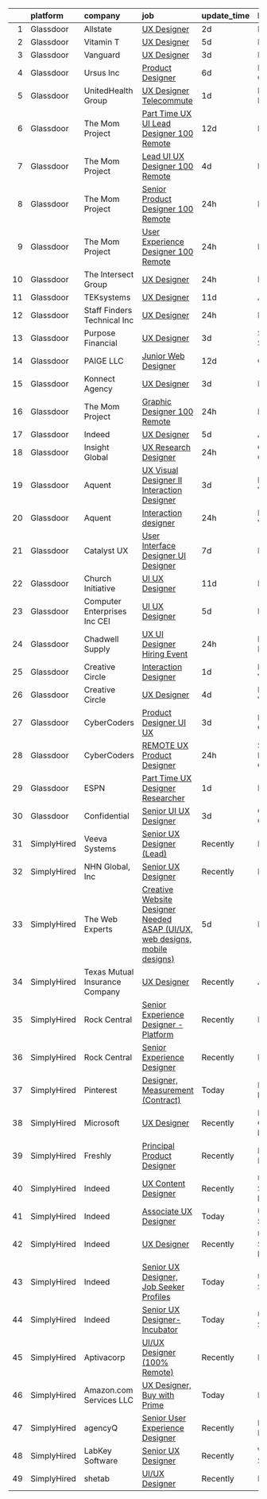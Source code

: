 

|    | platform    | company                         | job                                                                                                                                                                                                                                                                                                                                                                                                                                                                                                                                                                                                                                                                                                                                                                                                                                                                                                                                                                                                                                                                                                                                                                                                                                                                                                                                                                                                                           | update_time   | location                   |
|---:|:------------|:--------------------------------|:------------------------------------------------------------------------------------------------------------------------------------------------------------------------------------------------------------------------------------------------------------------------------------------------------------------------------------------------------------------------------------------------------------------------------------------------------------------------------------------------------------------------------------------------------------------------------------------------------------------------------------------------------------------------------------------------------------------------------------------------------------------------------------------------------------------------------------------------------------------------------------------------------------------------------------------------------------------------------------------------------------------------------------------------------------------------------------------------------------------------------------------------------------------------------------------------------------------------------------------------------------------------------------------------------------------------------------------------------------------------------------------------------------------------------|:--------------|:---------------------------|
|  1 | Glassdoor   | Allstate                        | [UX Designer](https://www.glassdoor.com/partner/jobListing.htm?pos=107&ao=1110586&s=58&guid=00000181f1310b4cb9eff4b40ac9ea8e&src=GD_JOB_AD&t=SR&vt=w&cs=1_8a4965ae&cb=1657608932527&jobListingId=1007994249764&cpc=F41FEAB56D215062&jrtk=3-0-1g7oj22rhkhrj801-1g7oj22rvi7mu800-337f29f5e6d1fbc0--6NYlbfkN0BLH0BMQoDn-yw6Urt952hBm1JLFZ7WpBxND2cMIOjOqdmupiC_ZwOjCSzUpM3cDMZBDll3Uw7CRDByKY0RJELFG7fR1lbTsXEmCncf9riIQQE8laBPhyLjgweb99i5QZ1p8jDM5PfXjaHRBvAsyzdobJOm_tMFdq9NpEfC0tvdsMKJdyewxFGqhOk_7NFrOuMqsiu9inzgAdnjYi_PYMKBUOZgp-1Fy8FmUqJB1W8FCP05kC8CS_OJYzJglyQJ8TREA6J3QTDqTKokrvFkGbzyMp-IoQsIlqqESEMXJP7_3A96YRO0uawfT1X326PdAHTumM7DJbyt5eThbPkpXjVBKcy8N7muPjcu4dt-y1HhOTjH8TY8E3Kk7TB7rUmehf2EAW0CnOK4JH_vNtwc4L69lTquf6o3cEGd3ASBRSNIRZTFMnDmtqiXsUa9Oy21lBJUjn7bkSQjNThFltRbVaHBxcmf_pg2u3zwdvKtSp1SYS3QFT2bOJ8ppZQYnIbv4EBZoHJCBZ8d30ScYPTq6KzFFbxZMEWrPzTvzHOkpk_DFwuzUxhkKLx4cTkMf0YFOiEVf8diRld_KqNlcFnJJu4JqWB3ogKHAsWxrYUJ-UrB0IBr3xqHDTIZewpqEKbp9jfwtnbls-mSyNPTmC-KU5nYIQlwLMfLmymxHw4D8n0SGeB50wpUCOO7nRFHge2p3HK7E6K2Bgovj33u5CQuAO8B_m9PcIZ2ZhDt8YG3lXRurEnHBsp-nj09GMh2wAu6MO2QCh54UPLaA8eZeHbW6NexEKfhEDY_zHTCh8FHedkluK6deOPsOAExuw-wMITTEEaXmfLaEhMHS73s5w9xc96vPsTvZTYYm3xSAtJYCgTnwcfpJ1Frevm2JqQg-LMOEBW5dlVctjxTag9q9CglShPFsRB254Ftyo6VCYPku1AyFslLGpr4CsYEviPbS8e8dyjrd_1FX4wZfxcuTklAmp4_iVCt6VMJ2UCq1KovErCWo1o0mJwmPXIi7My6v5yW6-Gbqo4U-7CFZA7qKxNWDZ9YKODdwu847E75_Gy4SPGhlw%3D%3D) | 2d            | Remote                     |
|  2 | Glassdoor   | Vitamin T                       | [UX Designer](https://www.glassdoor.com/partner/jobListing.htm?pos=128&ao=1110586&s=58&guid=00000181f1310b4cb9eff4b40ac9ea8e&src=GD_JOB_AD&t=SR&vt=w&cs=1_4b31df15&cb=1657608932530&jobListingId=1007988916090&cpc=C4A69CCDBB3B9599&jrtk=3-0-1g7oj22rhkhrj801-1g7oj22rvi7mu800-49d9b24d7b026ee8--6NYlbfkN0DMrcEu7yrtATojKJA7cEzGQ3FdRGWLh0CZQInL4ECGI6k5tN82kdM0OKoro5eXmjo5htuu_PO16CEDhzxFUmNA6mKZkwuPT_aN2ly5T7csSB4dCqJ546aohiMn8tNmUjfmIeuWPkYBu6uisS7euWIlYlt5z043hWqflarTmIr4jehzLgWyk3y7YwhfuMXcAgzSF0Hq8s_sGCr9Cos-HaH3186r04qA9q-RFddtruYzZd5lAZ_JcKmHM2IXd_2GByzODTXL_Lv_zDNo7_lAhxAZVnYDHdH0ccZoivQHaXAKTA7a8YJdAi2LH0kJ2JGzwLE5holRKoRHWeqizq7BJZhZLGx_i2ql98zsAxeZecCewioHuLD4E_r9HmkVdk5ZA2fxFIh0b6AqPpwemJ-gkudy2_x6dC-QwTTc2BIVnI7YDxgss0-p3RkEYrkOzM30_cXNM4VR7NOuksGqNH0FG7oP)                                                                                                                                                                                                                                                                                                                                                                                                                                                                                                                                                                                                                             | 5d            | Remote                     |
|  3 | Glassdoor   | Vanguard                        | [UX Designer](https://www.glassdoor.com/partner/jobListing.htm?pos=109&ao=1110586&s=58&guid=00000181f1310b4cb9eff4b40ac9ea8e&src=GD_JOB_AD&t=SR&vt=w&cs=1_ad68fecb&cb=1657608932527&jobListingId=1007993682666&cpc=9DC6E4D8324653EE&jrtk=3-0-1g7oj22rhkhrj801-1g7oj22rvi7mu800-49b79d09a4a1ed6a--6NYlbfkN0BWQs_M7ZA8XLbIFWVw-PYcVVEPryqVLyWhKaEKPskHy2YkbHyHJDwBFABfX2IzFJUHxZBocsiHIjyETAA2IJleXMM53ZfGbShaZJ2LfLUC8Mp6T-TD3f4NqaTsWMDy-ly7MLoIOzJK5eWyMoHj7u3123NXzA5TDuBUztj0PtS1fm_ENyMu87yVN5U3XIW4VsynRJTx85LtcG9HqSDlNsA2XISXbMpuLX9PE3UGVk6QgynJBVtIBgl_fCkfL_0hcHXvjGvriJ5cjBLQgqZPixn69aYXl9PHYh8yuBrvVk5FNQqWliHmHfTxVQFC-9EV33xGxlj8vc8RQAr_r5YFVrY22JaNa8f4iruwg1b85jvPzxNb8DkYkmMprsdagnj2425J205deJYeHvH4I0GpqI8hM7jHwAqnkgg0oimxYI2oNm9LYiWsWYP_AdSzk3iFxgA5YljNjoi4NzqljRzwhHsZ7YC-0Psujs0zg7vQGaT1xAKZ2Hr9wfhr9aBlUcebs05GlL6viWkr0nM_B-P18ydv_NhC3XjQ7WzPSs1PU_eLEOiwbg4OIWHPhi665pGMsSC2pQedIE7zNQPCqBpx-9crBacWUJ77C--34ypLctm2Jd0l_SkHieHCY-H-WImrFDema0zWMhK67P7Fb3viszgvaM8iDEnWt0oKLbGF7kpvcxleChGWw9hvheFmLxZoyBOLE91FLd6WDjsjGdrQAaggIg1v06ZM18IwxOfoAlLv74ZafICU7O1_bWuScA_GE1Dg6Qu-Zq_ke1OmxW5NW61C9KyrlHrFK-ufjDwu8rslZSPKX91zMCoIrtGZ0y_dYVaA4Igllkudq_Vzu-RNk9ykUcpuW5VXPkbdmc4w7g31z7iV2EvyaR8WDlNLq8NKZLsoav1A9R0ng05ZsEsHSsXF6mF1k1FgKxH7f7Rl_I2hr1o9Yfhgni54mSWtXRROCxUVdbZClKQ7l0Xlox9TMZ-k0hKSzaWXLf0LYpMSfkzmqIYEEFE8XrWQW055oyhVohhOt1W-1c9Bpe1ByJ6KuVPk)                             | 3d            | Remote                     |
|  4 | Glassdoor   | Ursus  Inc                      | [Product Designer](https://www.glassdoor.com/partner/jobListing.htm?pos=130&ao=1110586&s=58&guid=00000181f1310b4cb9eff4b40ac9ea8e&src=GD_JOB_AD&t=SR&vt=w&ea=1&cs=1_20272a20&cb=1657608932531&jobListingId=1007985675249&cpc=FD1C1DA32C38CFA7&jrtk=3-0-1g7oj22rhkhrj801-1g7oj22rvi7mu800-01b913b5d5991d97--6NYlbfkN0CT8vBT9H5mqECx2dfLV_FONLPDKpIRssxVwtj05Tmm4rA5I0VNOPdM1oYsK66ov5qs26oXjfHfgrQJUfD5qZfzMyBRk_TG8lTj1-nUlNjeVZ3BLl5j63YJ0pzo2np941XB0UHRYlmibOhi4Q7O4V0Vwgd-g1_pqi1j4K7SgWQnuNORo3GKGoDXei5l9UFlQCv5Wn7kvq7OGA-BExH4nS2l0V-Yt5VrG-esplznbKeJncTRTrrMM-3Vk7Jt49Up6CMtWsKCAg3LQIPozkeCTUO7e_Jx5stES0_kAPt3oymVtygk5BfQKxc32WVysIRhAXvNjSeieOnqDXAm83Cz4Svs2c4wDhx4mF0ku204vvBmcBo9wD2JxI5wuuqCgzfatQd8O5e_1lyqHdZrA5VE-EiKsLtexi5WeHafe0kHct-xpAgGIqcvWpBI7B7IdYGqozTVygMJSBeHaAu7yMyb-172lNN9dUqlK089zd70m6Mmx-EKBoxNI3tH81LDB1gozHzgTPNAfkyGEhCpgNutms9eCStPR1W_iuMUYdGwYmDOXCOzMtbnnqKynJzqPr0UzKavgD0xKzvz-kNRybq-d8r2vmLf4Gkdew1LXMbrni6qpsOsUgMZk_DhTUeTITTgbO5Fpf2GVEOtBZfWba_W90AMUmC57e60rlhTL1F4k1yL2WfuzhaiBlLXaxX_aJ-L4Yiw78U8_fCSvtib3DemL19C7_Y_OmuwV2FbsvNjSOApmvC7MD11GcWQwNdwvxTWwP-2gjf5eQBl-UXZvUuGtiUfCnoPAnxW2ZSbREfsEhxE0zsnMhf88UUsWeSUEveGmggZ3FEKtkFTc8bTcJobaLbCme2OopKQzfpdU63qiK4Zd2ySitdYE0gJS4OAmUiSFbNX0fOVvmPLKF_hfOZ7RQv40RDU48xXCpOBSOHsMYzRVRps3CohoG6IUnSwcgChc32JkkvUvWR4IZlGUrCcvhWhSZ-wjyM4KKHI1gNf97Dy_ixAos9TJHmwZgKcwS3htEw%3D)                                     | 6d            | Los Angeles, CA            |
|  5 | Glassdoor   | UnitedHealth Group              | [UX Designer   Telecommute](https://www.glassdoor.com/partner/jobListing.htm?pos=111&ao=1110586&s=58&guid=00000181f1310b4cb9eff4b40ac9ea8e&src=GD_JOB_AD&t=SR&vt=w&cs=1_080e6ee5&cb=1657608932527&jobListingId=1007995864373&cpc=F41FEAB56D215062&jrtk=3-0-1g7oj22rhkhrj801-1g7oj22rvi7mu800-842374a9e0117255--6NYlbfkN0C8O9VKdOj_1Zh75e9_CvYhSsWVxS1Pvi5WUWhsf4w7FOqiBDV5gLd8UJrG7vSEtbsut5ytE7CgmK2SFNxazUrs6_wA5w3CSl-B4HNQZOU9nRPcnE2cFjU9HYLhjhXFYGm30JwAzsn4mmmd2w3jy7uyOxzwVliCp9dCOZ6WqQgxI75x_XukysfZe7rVlnXuJkYLpvLtK6T9FyEZKfVHTkNK2ftQiiDc3laJrse7fzDDXzWU9ZGhrEufch-NTcZjfMcgB9wwZ1REnkBNVx4g2IBAZfCcJM0nj-WzNmVZVakBLW3Bu6m5TrdQNBBJwg7Ul6SAhoAfWZl36aLutQpIbqhBRDA7sklUhauzQxHvM2JW9I2246KKcIZYMGIqpJsg9mxaY9kT4IXKDmARZvl6eXNqVgz6p5WWabj2nnirC6scZQ%3D%3D)                                                                                                                                                                                                                                                                                                                                                                                                                                                                                                                                                                                                                                                   | 1d            | Minneapolis, MN            |
|  6 | Glassdoor   | The Mom Project                 | [Part Time UX UI Lead Designer  100  Remote ](https://www.glassdoor.com/partner/jobListing.htm?pos=110&ao=1110586&s=58&guid=00000181f1310b4cb9eff4b40ac9ea8e&src=GD_JOB_AD&t=SR&vt=w&cs=1_d87c35d9&cb=1657608932527&jobListingId=1007971182982&cpc=A0032DE20586B9BD&jrtk=3-0-1g7oj22rhkhrj801-1g7oj22rvi7mu800-975adaf23f3a7c63--6NYlbfkN0BDp_epf89aHDQhKpPegNJQ_ldQpEFZQsM9OcONMGxWx6pU56EKHF58QjVdAUvn2gWD_J5bR42mAClj8XczzRla7Yn-qYtKSahs7TznPw01NnpE-KSBq5KHPnZ63olKoTC70XALLaa7zBv1KDsBRstRQK_PVM4--XeFVKGktPqdvqJ-b9PR9X6BYSPKbJnjd4fQStlutBhDZSutgGEdCb7whdgYaCNxWd-E5aB76hM94VH79GGeE-dTV9ID8wYsFTWpX8EHVo-DCktB2hTFSaXN7YlghsBgwwQKfMLiy4CA8lOcQXeyJqRd3qeEtR6geWd_oT0BWt1mLOzh0KA6twMJ_9g_MUjOlSnsQDzXu2BXsb44YnDfazY1no6INW0k4BQBBQmehw3u1fm1T3RvnH2Pjg4_HUsr1pdWSpdp8zqMejUG5mUx0LgKr43ABA9OmhpzG0-1YuYZcaiadAGD3O26wiEHZ7bnHFAQTBvbp4-5CvaSj_bfv7UPcxNzMtyjkiFCYYV6KGHvDG1TgbaNCrId2dC4zmd8oz9e8seuMxIvdofp0Skz1RvEK5o5CDFzEZFlSt-1Uz3aMw%3D%3D)                                                                                                                                                                                                                                                                                                                                                                                                                                                                 | 12d           | Remote                     |
|  7 | Glassdoor   | The Mom Project                 | [Lead UI UX Designer  100  Remote ](https://www.glassdoor.com/partner/jobListing.htm?pos=121&ao=1110586&s=58&guid=00000181f1310b4cb9eff4b40ac9ea8e&src=GD_JOB_AD&t=SR&vt=w&cs=1_c04eae7e&cb=1657608932529&jobListingId=1007990704509&cpc=1FDE87803EF93CD3&jrtk=3-0-1g7oj22rhkhrj801-1g7oj22rvi7mu800-5d8398b58ea381f9--6NYlbfkN0BDp_epf89aHDQhKpPegNJQ_ldQpEFZQsM9OcONMGxWx6pU56EKHF58QjVdAUvn2gUA7maZZpMvZ4i0UoubPWVh-pkQvlVBHKyAqTFGH2jHRHWrDDWtkG-HQICY3LtQHmea65qNqYUILOTW98UfDGyuaV-JuvGV8RWHTEgG98Kzp7281BEKEeCTQQztrOqgM8twhx9rRSuAXII-GYJO7Cec1Q-yjWNzpV_wWHvbi9AW1JqzkMPDmdGHcNVRT6b_kTg22Sdwe2bOoyiAA1D1ff4fkUeVm0hlE0WUXhXfmzE_pZEZBUAraIxAEYlZql_yC0vj6NqfgkCaII-BmPEsrYSSsZ2wOng308vzYbhDyBV0JN6-cWzPkIcCHLi3AWwSDEUYxqOSdoZHQEscREBS7rwMm8XDd3z9pN0q8B0i4attFV82QhqDlHsnf3UtGaWPOhVFpgE3P4gd49nvi57hqtdfa5Mm1o22x6CkhQli9O0IoIeURip6JY1N5vLC99eo3_HQb4QP2VdwPYKwZv6Oh02nh7RlR4K3jA8MsC5uyaOhzsW9HPpIoBQlckNHprEUcacDcitEbXBI7A%3D%3D)                                                                                                                                                                                                                                                                                                                                                                                                                                                                           | 4d            | Remote                     |
|  8 | Glassdoor   | The Mom Project                 | [Senior Product Designer  100  Remote ](https://www.glassdoor.com/partner/jobListing.htm?pos=120&ao=1110586&s=58&guid=00000181f1310b4cb9eff4b40ac9ea8e&src=GD_JOB_AD&t=SR&vt=w&cs=1_26026fb3&cb=1657608932529&jobListingId=1007998781731&cpc=AF1E4A3695F490BE&jrtk=3-0-1g7oj22rhkhrj801-1g7oj22rvi7mu800-a77114146fb9e5db--6NYlbfkN0BDp_epf89aHDQhKpPegNJQ_ldQpEFZQsM9OcONMGxWx6pU56EKHF58QjVdAUvn2gUcIvF7KOJmFC3xBX3ruxTL4N84UkJh49LFVaxl-kh8xk6M6bdG2r327xVBoGyxpNZABggSh4scsTz_LA-DYHGU9_uPeUiwGqmWm3GibuFtYt_lxToxcqYbJLKs6Z_ljF8VJjdKkdbpXZMcTddBzBw8vYd5BtmttWqJLfBw4EaO7P1107CidEH3Mtk2mUaQIbBrCJeWa-gADeQXFqqIDXCt8hm96PLC5fB2OkROYtfdcYrx3m4e4Gn3XuraQIiYVPvUGxiucJil9tTnSwF_TUYIfwfrhZtRJGgNEtJj29kTw9GN61J3EvvPEgpQKBCChU8OCtuSTngKeb43eZpLU-zr4Ymi-5XvskVkkyKbd_bj3H_Gm_DuAsB7LE5GGFFCunprZqos1sGYbIIdBERWQgpDk8yr5Po-ULX078hWrllfMuA7pdmFfC9DxqRoOWtrQiCAKAQfBlj2OtOR1Dg2NYMKRkMBWGy36iKE0bLjASJMJaheIVDL6_Q0bIkRTsC6au-7FZvBv4M3EQ%3D%3D)                                                                                                                                                                                                                                                                                                                                                                                                                                                                       | 24h           | Remote                     |
|  9 | Glassdoor   | The Mom Project                 | [User Experience Designer  100  Remote ](https://www.glassdoor.com/partner/jobListing.htm?pos=116&ao=1110586&s=58&guid=00000181f1310b4cb9eff4b40ac9ea8e&src=GD_JOB_AD&t=SR&vt=w&cs=1_827a13aa&cb=1657608932528&jobListingId=1007998129340&cpc=65CC663E25211861&jrtk=3-0-1g7oj22rhkhrj801-1g7oj22rvi7mu800-6a863c910ba851ab--6NYlbfkN0BDp_epf89aHDQhKpPegNJQ_ldQpEFZQsM9OcONMGxWx6pU56EKHF58QjVdAUvn2gUYkWiUnvKJeUbdKSbByrE6WGIDXyIHmBWiJNVkzHxgZzLupxtyanWCozrYtX1IZhEfyZqv1hlV7TLoaE6JzmG9TUsp2N-m0Vw45k5uzPt8JsW-0XVR352s18HjrsM3NIDV8E38t5J2w-ioPwau-QsBGan85t2xodJ5xqI8UfpLOR2SU3p5q4GeRqYq9qwnAtzUddqLLakkppOvZVPJOQGd2bghPdhwZomcwMWKVLKd_XJjoPisfrwTZDu8wfEJthfySP3PahwmJ1GD74rfNYSJnNXk8us6WutQdB2AJYzRorwE5NzmskKEeC62bKnmXnNUaDXImgBHTPOAzqGcnBFl-yZ36EJnATrsC8x2FgtUBoNFikm5nK9JMBEREbxGMbYgRWdvcvQFZQaCV3q8lFoGoUOLxC30q2n-di_8rE1QFKlmJjeL4k4Rp1AKiw-4DPGQh4Lq04NQHvRxvOW2IHxNKEd4FyT_lMnbbVDij_1Gg8ynrKzP6J3-gTqORLKzMfz3Z-01_4sqZA%3D%3D)                                                                                                                                                                                                                                                                                                                                                                                                                                                                      | 24h           | Remote                     |
| 10 | Glassdoor   | The Intersect Group             | [UX Designer](https://www.glassdoor.com/partner/jobListing.htm?pos=117&ao=1110586&s=58&guid=00000181f1310b4cb9eff4b40ac9ea8e&src=GD_JOB_AD&t=SR&vt=w&ea=1&cs=1_2f025134&cb=1657608932528&jobListingId=1007997852893&cpc=4F748F1840550ABC&jrtk=3-0-1g7oj22rhkhrj801-1g7oj22rvi7mu800-9b28557c9d955859--6NYlbfkN0D3PcU9heefYh9TtgByvMoljOix8d9QGO4-sOduKDD9bT1jZI9CfBWrR-yhgruQBi6maKFqnJDgG5QN3z7n8j315rFAK1vYUp1KtJGtaYqcwRRRhWH1jC_vYrq4f4XTR9Cxf8GD8Qgs77YXWD4-PgX-_W2-v3bp5BOk4xlZ_LrJYTgSBt-WyDo-jsPjI6iccZnB8h0BxDP-CPM1aHaEG5ULAOxg17Gm-x20LA3k4VBvlK2jJC2QtMtwmE5vmq8s5411qPsxZb0v9GMUGOtaieraQmbIRablMkBUS-gyot_gk86cfn2vR1h3FpAsR0-rkIzcpd_nIgUwGAR8vRTwDhBL_Y5vryJT4ldkmQ25BfczSgMIaCPWWJ-EGkVLYUxu802kV7uidtpzxjoVNP87-JiWEGGJU0YjGuWT4jk3zKvI03HNgxJrE-bw4ePsOrurY4Of23SmmkGhW2KyQIXhiWL-hO670v6v9n1NL_L_3x4Wb2JkzupGnDvfwyYAuPFgZB05QIbmceNZXg%3D%3D)                                                                                                                                                                                                                                                                                                                                                                                                                                                                                                                                                            | 24h           | Remote                     |
| 11 | Glassdoor   | TEKsystems                      | [UX Designer](https://www.glassdoor.com/partner/jobListing.htm?pos=123&ao=1110586&s=58&guid=00000181f1310b4cb9eff4b40ac9ea8e&src=GD_JOB_AD&t=SR&vt=w&cs=1_22553efd&cb=1657608932529&jobListingId=1007975471586&cpc=1CBFC3E34E2A31FF&jrtk=3-0-1g7oj22rhkhrj801-1g7oj22rvi7mu800-c1c3a339888e306b--6NYlbfkN0AuKz8EBO1xHDEL7V2YF9xF3dC_I9B9i-Zw2Jh8clPMK9BxhHDJszxSyW718EipT5NR5hW-4Okf88tXG-Xel7c774mGood9d5L6W6_DlV3-PKp-3efC65etcZ8IERYYPG8p-_BxnW3XzcI5NgQsW8hmpGRU20y4dEVunA3qYdWM_4Zpdo8m7xKCZj65V9w1uWKPhpoU0x33bSoRWRZv-k_Fa3y7yTymk-3-tUKrafwILD7ZpHH5s5IaTqd_xchO-51y1Tba1xtYcrFacPNbAsUeWFLIqE0NV4_RTqlsujlHA8FlT-rNvDUa6FgFFLKfWFQ1IjXilR95j_zz-7yknJpgLpGshWefmif1JAhfeHST9dz4q-NVPsdWOI2TdQGQa9XERzO8qVwSl3wNE8rCIKedkH73YGitQSd_8MfyI8R_IUjdOEX_I7ZTQX6NPNDwb51mrB4r2C6UpklJGNpymg80rji9fcrx2j7uZyrtOsLMpoWl6pHjVBlDsivM_n6Nc0RuLSjdZUYWf9KDxOWzGkh7yulc13usXtYSzoBOdcc42feoLUthy9y4qO2Ni2gGMiNc6gLi5EyQj43mhuAkBYzIT3595GNIWZDZsK5Q7thTIPm3nWnIh7l0zToLtP2dS0hNl3aoy0Ff98tAeoUSdpcnJW8-aiMTyoeKJ2YtPEuOIYbR9_IiuJ49lIMmZNUazbOWWF-VWmSZ60RnUdTeFioyK4rn4XTUfSxPI_OFEVSYmxOHDboqW3mIPG2hSptq45TIldaUWzrNZhI2CLT0Ify2PrHIuwdktQ5WxBO1R42wfivkOXLdf_-yang-oBYyqctGsd1hOgKVfa86jtOmdbF1G6PYZTv6kA2Ko5Y4WQaduokovMzdHu32nS5Bl5nSFEkGHOTSAmkVbvGdzBxsRzksoaQxMcXChw8Cg9OAruTR3C-s6pTTGa7NDA5N_4ddwY6Sz3R6KCIMzg%3D%3D)                                                                                                 | 11d           | Austin, TX                 |
| 12 | Glassdoor   | Staff Finders Technical Inc     | [UX Designer](https://www.glassdoor.com/partner/jobListing.htm?pos=102&ao=1110586&s=58&guid=00000181f1310b4cb9eff4b40ac9ea8e&src=GD_JOB_AD&t=SR&vt=w&ea=1&cs=1_e49aef02&cb=1657608932526&jobListingId=1007998499537&cpc=39BF0EDDD7C951CC&jrtk=3-0-1g7oj22rhkhrj801-1g7oj22rvi7mu800-70b8edf73af21671--6NYlbfkN0BuWVxhOCnZuGrX7lpKkb8JNeqJlgxqgcOdSS9fpe4B6c80O3NRdsRG3yE_xMrwo74P7kCWFkNTAomn2uNsVf-nSI9C_51V8CwHJzHF0GSUj5uv7__6ZCi0Q-H62mZMaaLEIrLLxp20UO10KYtQhM73k3xHhLZDGYH2vg5mICBhigo0ABz5y6N98k1YsjCylYFMNdIn4Dd_unPs7VSsf6GB-H1zk2Fi35KqJjQI1KuOjtWpOgO2curtXNK7wGcLjc2DjDdn-DmjSehhtNTEoyHMBqV_OFq8E2rXb-TfVDrtwbxlGCZdhWgJMb4zk8-s44oDEUokMWh-FyLqlubmRQfc0KhIDu3P_tTKIqFIczqgueNdLz-8zXbWWnQv2TgfpTRtItMLEPxwZyC-FQ1Y97JO_SoIhz7K6p8buzFlbh7h7eTUNGx9OD_hgaML-24UJknjBvh5pcuxlZPi-3iS4Lniz97Cvi03jxqXdRRMvrgSq4v0bS96jux8UxY3jrfWkbP9UzeIjZRXQAaclrE_r96T)                                                                                                                                                                                                                                                                                                                                                                                                                                                                                                                                                        | 24h           | Remote                     |
| 13 | Glassdoor   | Purpose Financial               | [UX Designer](https://www.glassdoor.com/partner/jobListing.htm?pos=101&ao=1110586&s=58&guid=00000181f1310b4cb9eff4b40ac9ea8e&src=GD_JOB_AD&t=SR&vt=w&cs=1_15d7ce55&cb=1657608932526&jobListingId=1007993713342&cpc=7B56092626AD5646&jrtk=3-0-1g7oj22rhkhrj801-1g7oj22rvi7mu800-a3c8b28b144c0944--6NYlbfkN0DSwrzLV_d009t00Noqv8485ZIMmCq0NIXHKosxbhm15gGzSobmvRMfL6Ntu2A46Guzmua3tC0fqA7lI4k0EpeJfi0D7cuc2Q6ibQ4-lgqKXvem_SUMyJyLIR-mHR_y-yO5oKvN_82hzoEYuOKJqdQCZEGBtYiBG_U_JYD8IY_yZdPYXrnn0lbHJT6syuCe018mKV_pAPIcDqunJL_6WO6ePp2HRF5eM87rvGcG_6jjy_L9y2XZxZ6qrjj8lRPOJ1cB2Q7BFPnHFH2OI1ACjDLhNM0tccL0dUgKxEjfGRyEDYfUOU0IIXZnWLpS8x_X2mRl7EoBpJf0_lAwqIGpIXx9TLMW9S6rgmlY6VmEpHp7Lt9V5vj0wl2hMpSbH5ck5aesz_E0nwHNBKgbuLeQmPcdZb30ByaBvuIKAlKD-QhQ_SwZmaqCH3M12buw9Mc_O6RcRURv0tHzcTdx4k3S-2aitI3ASfzUdDR8W7AMTuNjtSWoOpAxOY5-AuGl30FDWYUndRfmQJWw3LlzU3qdysIarwRbpj0So0tq3w6rKSXvUITSndJsr06T17ct-lriUpbYrZV8qqqN_CiIpCzlZIDLKJnTntseM6wQlTR5LnLJ0bWIZIQSp4Ur9_Rmtiv9D_Cv4qoGEP9dNqax6oPKTFj1LKIUrmoSiZnK3YzWUxGVIVopRqczVSCQ)                                                                                                                                                                                                                                                                                                                                                                                             | 3d            | Spartanburg, SC            |
| 14 | Glassdoor   | PAIGE LLC                       | [Junior Web Designer](https://www.glassdoor.com/partner/jobListing.htm?pos=112&ao=1110586&s=58&guid=00000181f1310b4cb9eff4b40ac9ea8e&src=GD_JOB_AD&t=SR&vt=w&ea=1&cs=1_e0f8cba2&cb=1657608932528&jobListingId=1007971053882&cpc=F4EED0218A761C36&jrtk=3-0-1g7oj22rhkhrj801-1g7oj22rvi7mu800-73b2aa60a689d6f6--6NYlbfkN0Bcjj528Dy1LW3oL-pukkcHmmPA2V1efSVPw-U-M28mT0pKb21cFqvxPVrEIRVxEBhbQd3QSRAi2jQNRf5IL7_cEjc5D_7M8vAuWiMJDrdA15UMknI95OR4HQP9MzjY1YAPT6dz_nY7JL7qZAFuvwxHi-rv1yNmZdRVPc23TLlp1obOFdmjF1WNcay7jj39QxUhKX0YhPJtdTGdVc_0lWAHMCjYJYu95oc250xtCvWvRIjcdIc76jPSNE3YyTyNXdVKxBDBcGXSfoW6qmGZoLsaNOE9-7pAVqnaPDsDc9rq4S_pKJaZDLNjriF6f_WnisPJMg1DJdUstyJxBjvUghjVEExoV9Z9k3M-ToCRcNEJNZKhksWazioubBiCblw6K98aQ68dHZfwSjKE0bYl_hJ9DjXMT3COVRBv1GTTuFpxKsFdMUASM7e9VwUK5c8mgu1ZcnzKOjFNFLBqzrRs4_MSO-_200RRa22Q_DIbkI-kFkKJrspQ09Bt1D2hoaUSlc4%3D)                                                                                                                                                                                                                                                                                                                                                                                                                                                                                                                                                                  | 12d           | California                 |
| 15 | Glassdoor   | Konnect Agency                  | [UX Designer](https://www.glassdoor.com/partner/jobListing.htm?pos=104&ao=1110586&s=58&guid=00000181f1310b4cb9eff4b40ac9ea8e&src=GD_JOB_AD&t=SR&vt=w&ea=1&cs=1_f6298112&cb=1657608932527&jobListingId=1007993882617&cpc=42BEC95245890617&jrtk=3-0-1g7oj22rhkhrj801-1g7oj22rvi7mu800-4bcb908d96dd6fc5--6NYlbfkN0A-7AasZqH9Qn1Anb5-SGr1cEoKuvdHr_Nh2LwbaEhTGHZNXalhgtkVddPqm2Zo7SEB8KZA6Utv92G4bS_pl1dQSH8NfIHgnfBTNxTVjPtGXBnRRGQsjG29tjKmwGG6pMmXpuLsUygbkrX6LZuwW0SWA3ouTrIL9ngdVQqypW9E23qX5lzo6QNbxHeFuUuZByW42LgPsbDDczuALYDVIuS50YYnbZFjcxdxoZFwHoupD9DrsddjgdWFuNni-7GMILa_8i4xKsrAELrfWuendzjgW7ZhKRzmNi6cJ08A2bDueUbSvjKzC11ZNCvx9bvP1vnSGZicm4qPrV2rTce2_c0D7-hU2GUj249UlTfy_F8hrf19bzYiB2OL-J9kagurfHOqGlZwauQgRvq4j68L8KJ2izyeXCv3y0EJUg1YKh8FtIfHOWswRjvlROMieir7HEnOmulbtT7btnvYWnObckquIMqkuf7_h0B0lX5jY6SbTdhqUtbq0orcA1yp1VDNTbA%3D)                                                                                                                                                                                                                                                                                                                                                                                                                                                                                                                                                                          | 3d            | Remote                     |
| 16 | Glassdoor   | The Mom Project                 | [Graphic Designer  100  Remote ](https://www.glassdoor.com/partner/jobListing.htm?pos=114&ao=1110586&s=58&guid=00000181f1310b4cb9eff4b40ac9ea8e&src=GD_JOB_AD&t=SR&vt=w&cs=1_e816c65e&cb=1657608932528&jobListingId=1007998781827&cpc=280AB1FAEDD8D536&jrtk=3-0-1g7oj22rhkhrj801-1g7oj22rvi7mu800-a125e9c1d0dcc03e--6NYlbfkN0BDp_epf89aHDQhKpPegNJQ_ldQpEFZQsM9OcONMGxWx6pU56EKHF58QjVdAUvn2gUcIvF7KOJmFEVRXMKik0l--QYGX4PmWy-7zryzqfwXNNd-cEno85PlgE1_g6_rD6ZPXNjD6gT2peWd3Jxdr1ZyiS9CRL_SrLkDvnqlyULWx__rP2PAqrdzYc1DM4Ke6NYMXngKLgDeabA2k8b5llYMQYFSKJ_SSDwAWpf5O8oRGYunMy67J6cJJEEHyceuzq7G5TDNI5QQiEunh5PF_YYS1ZTTzJ2Le-OQCNo_l8c5bF_SjmdujXDxoMvg4YQtbdcoT4psVjBvaVpg9ZG5VB_89mTnQRNNIWoFiSGV_QgU8G9iKFh0k1HuvgVx4A5cwpLU8yXBCItCRbUJDfS4eoDkZ79tCGYU_ry4QLVyO2rEa3ATOVUq6qFC0B-wO4Ouo91jnoTC9WKCB8qLS4nWmFRtTX77Wv7qJS_0FKGdm1rM7xBPrAPjOCzGsLd9BmNGKagAjfq_m83wnthMQJOkGxIhfBrHnRsNChLCv4gb3VOZXxtRMzmDJTQ5yuH1GW-p8Z3rrwR4zWMAp8JGeLdafmHy)                                                                                                                                                                                                                                                                                                                                                                                                                                                                          | 24h           | Remote                     |
| 17 | Glassdoor   | Indeed                          | [UX Designer](https://www.glassdoor.com/partner/jobListing.htm?pos=106&ao=1110586&s=58&guid=00000181f1310b4cb9eff4b40ac9ea8e&src=GD_JOB_AD&t=SR&vt=w&cs=1_0baf0713&cb=1657608932526&jobListingId=1007987561555&cpc=1160948BCBA38B5B&jrtk=3-0-1g7oj22rhkhrj801-1g7oj22rvi7mu800-927bd7a3aa9db345--6NYlbfkN0CiRNM7CVr8YueLFKlzwbFWI0o7IjV438l4sVrvKZ0flpURU_mqoI8EbsK64YRr3ODyrU4riA70FRtErsk_ALwGsNCy7Upsi0Iz7Ile8LelWEP57Lwp8HNWgRUnGxBRvaDLuiHfywDDBQVks_F7k-neZJpL5P54DsX9vQTogdPnVV1l6Pyn7pAOQoNZj3B9PgpV0ULk2rmFQImn7igXH5oJSkkQS9rekP4kYkMJ_EeekMXak0suRlbBo73RQw32x0NoXtg0M-6Cw2JI5sowZnn2g8s04eo7OtojhjITTrIdCmP7bQATQBdIZaECpsENlkAY7JC7EZ6HZTBHENPixbul3aBZNZxNpyjzkix878TouzWNd37EU8uJB2kBu59c3RwjcdWUidGb61sisg6VA_BkJQ4ujNyQE-bsuXaoxkhHp3gZ-Y3aCtPOPh2rk0F9hcF82IFfbHovnZSUi_BqIzHtDsceqHFzyRpfKSwAv69JYOvVMG5B1iiiBh7leokx6U0hgm_yHhkyxA%3D%3D)                                                                                                                                                                                                                                                                                                                                                                                                                                                                                                                                                                 | 5d            | Austin, TX                 |
| 18 | Glassdoor   | Insight Global                  | [UX Research Designer](https://www.glassdoor.com/partner/jobListing.htm?pos=124&ao=1110586&s=58&guid=00000181f1310b4cb9eff4b40ac9ea8e&src=GD_JOB_AD&t=SR&vt=w&cs=1_68547db7&cb=1657608932530&jobListingId=1007998090372&cpc=723ADC3DFE402989&jrtk=3-0-1g7oj22rhkhrj801-1g7oj22rvi7mu800-0bc2be872eba1058--6NYlbfkN0BKkHZu3wF05EeDimN_p6sYpKCMArvwa95YdH7UpkaBCqc7l59ErwqcIquYO0j72pfbTB5yHSJ8as0zfa7cQ4GSdgDXDsVzUhdnHhPJ2OVlP3bginN6F0NWXv6Njvn8FsM6Cql9VdqT-4MAw8qaAo0GJvp4sKUyYkwR1MHw6rjF2ajKQ98ARgy4GTyBL_YaCSYT_ABwfoLMdMFOE4pI--reRlQUWHY_rMfPpcnOiiojMSf9RAMHEV-BZFX8HTmDt2DwN_pJJnM2Phtl3IYZWwSlwd4jju3j4RJQ27OCPeQ1ROa5tSU8-GN-FtO8Mll-2Yn3OFhRSB0HHWhePRb95rtUkGKA4RYXSWu10FfKTOtClbRYhGOY9w5el5sXBaTURv2EA95zIpz-DSGZHsybnNYLZAtNmkmBdDn_gtSBsHb2KOWbvDyet43zVHHf0IUrDgagixeTh5VHdkBbB9po4ihGSUxWazHoTnNzXmpQwmGuDj7qbSKmNUu9)                                                                                                                                                                                                                                                                                                                                                                                                                                                                                                                                                                                    | 24h           | Carlsbad, CA               |
| 19 | Glassdoor   | Aquent                          | [UX   Visual Designer II  Interaction Designer ](https://www.glassdoor.com/partner/jobListing.htm?pos=126&ao=1110586&s=58&guid=00000181f1310b4cb9eff4b40ac9ea8e&src=GD_JOB_AD&t=SR&vt=w&cs=1_9b2ec608&cb=1657608932530&jobListingId=1007993653080&cpc=0C139D4CAD5A6DB2&jrtk=3-0-1g7oj22rhkhrj801-1g7oj22rvi7mu800-e1834418b5b7a13e--6NYlbfkN0DMrcEu7yrtATojKJA7cEzGQ3FdRGWLh0CZQInL4ECGI9gD0Wolx9R2v-Aex0-GK049Wu0HCbxbEbG6OSBWYSqIjvUTLSI-2VTXW6ZmIWA8yeXRABMWW7GLhdlfybh04o5mzt-EmCuim75sowEMvwhhNVFn91xWz_tyAxydogM6UDJqo5o9BrI09oWYceCge9AOJJYgiJ6fLFvDYvpM1PW7OM8hshOY6BnoKBSwLCCmUrE2OD4dppt-9P7GyiQ_ldCxc7Zpby0QTINEZRHn8jnbtXViwNOQpQEZjRanfZ6o84BaYitja9uAJHOvVgw_8hNfvXXjZ8g-7uB2VEg39tdlTDihdw8RBiBzhHtBd_WZ5Srz1-5Jy8rknwoNaJLPAYnEOl8Yfe47W-TTaSJGqgkhb3n8KAuWgB_VKPAbw96K0ohKIfuu4XG690R-uh6970vbEguPdgvBFQ%3D%3D)                                                                                                                                                                                                                                                                                                                                                                                                                                                                                                                                                                                              | 3d            | Mountain View, OR          |
| 20 | Glassdoor   | Aquent                          | [Interaction designer](https://www.glassdoor.com/partner/jobListing.htm?pos=122&ao=1110586&s=58&guid=00000181f1310b4cb9eff4b40ac9ea8e&src=GD_JOB_AD&t=SR&vt=w&cs=1_7e073cb9&cb=1657608932529&jobListingId=1007997850667&cpc=75B6770C194DCF89&jrtk=3-0-1g7oj22rhkhrj801-1g7oj22rvi7mu800-63019a41c9dc7f2a--6NYlbfkN0DMrcEu7yrtATojKJA7cEzGQ3FdRGWLh0CZQInL4ECGI9gD0Wolx9R2v-Aex0-GK050Jax02960akj2sZMMC_lSB_9h_SFgPZt87Dhxc35GID9u5TQ7pTmpPov9EM9JZghie04VONPiHcGNtrurYOIpwyVEWB7IXwbf9HeI8BdkOle4V0w2Hy5ImGiqhTJ60OA2SaglXRAUSlW3kMpIaEI644Xjp6qAkfdrIvIfLUBnH65o_oC48mzI_7Xb-aNSEwNvLsEZBnsGxVSPf9PT5X3RVDzK-fmcQ4dpAxDz5-uGqbro-HBLO_FocFcYZ_dxvGJ3qWbnFfJ6JRqXPHLnVgzoUqViOztmHiPw1DCPD0kxwoVJZPVqrgcLug7AzjDbw-ax0ldQayndE4AG25pFgGQakEu5jVB3HkndlgemwZdHUdTTprQBKhWMAgedl-B2wHd-f8Xx86ukGL1zJGGGuo3F)                                                                                                                                                                                                                                                                                                                                                                                                                                                                                                                                                                                                                    | 24h           | Mountain View, OR          |
| 21 | Glassdoor   | Catalyst UX                     | [User Interface Designer  UI Designer ](https://www.glassdoor.com/partner/jobListing.htm?pos=113&ao=1110586&s=58&guid=00000181f1310b4cb9eff4b40ac9ea8e&src=GD_JOB_AD&t=SR&vt=w&ea=1&cs=1_974ce855&cb=1657608932528&jobListingId=1007984001420&cpc=8795CF9063CD573D&jrtk=3-0-1g7oj22rhkhrj801-1g7oj22rvi7mu800-8c6d80d0b9838ed3--6NYlbfkN0CDT44rf6WF3koQ9jiCoqoPh5wplAsBzejSfJqCnyftlVzOgWxG6b4IxOlQehvWrDYUuRPDMYl17_S_8RX-bT6nezF4TNORwEA_9jwlHsGQdu5E3-nlrE2O5FXcIXhXPa1vQw6Yaybffkgnzcdv8jmrsJsDe6KQMfW5TaBvJommPIDjAIeMdbJYnMirCQJXrd4jFBH_Bw80LRgO84v9oKnujGS94A07h7DNlNbBvnCFMVZ5yBNcaXk6FkOaPnVqhrKzJKemFiVAB2FuQs3BJrtULX-qrRtrZizDiekvh2D5HKd3FwqjnYLF8lSVZIdiGrXyUcwCgNFA3V1hEYaIZFu9m2xbh_46eSDYMZKDZxZdohUNxTmfyHG-mAXA1GNOtyUoDHdVe1HCVTdwvrEI8ksnVGwYU0kT0o9WCiACLZyi9x1cWi9VFV1t3aceY0APv9yPD1zu1AfulWZ5ds5MlV14kqUGzRCaqH3_cpKIIDVP5s7UYiHZxNMC3bTVrSeUaFEpKVXRLklJHg%3D%3D)                                                                                                                                                                                                                                                                                                                                                                                                                                                                                                                                  | 7d            | Remote                     |
| 22 | Glassdoor   | Church Initiative               | [UI UX Designer](https://www.glassdoor.com/partner/jobListing.htm?pos=105&ao=1110586&s=58&guid=00000181f1310b4cb9eff4b40ac9ea8e&src=GD_JOB_AD&t=SR&vt=w&ea=1&cs=1_80517f87&cb=1657608932527&jobListingId=1007973088819&cpc=3DB599BF2F4828F0&jrtk=3-0-1g7oj22rhkhrj801-1g7oj22rvi7mu800-d4520361eac4d9f1--6NYlbfkN0C9f_2arVLE-Rd4kzKEfGSPmRzcdOMQdotxSY0xbVeqZZrKqQzlNVP578Pkodo6bdQ_yJAQR5j6f5oQHEOrxnYpeAB9vneFtjkymp7TdaH1bZfKj4mHoRnrH2NtnyQXLPWwwgTB67996rAPmWiOOi7v1NpH_vSnFXmsSFtBUkKOresuHMmpqjUgOUWJvAQvVXBCZFFPbW5j857PUIvnKyOa0bl6-oVSzitQItvFq-xiXKDUjGYHK5nc5kR4TTTfX4B2C4pDy-LNPBWBFxqRypvtkDQKLRpHMha52-qZXTlp5TKL-c0ATSIW65P5qqmYDRCtBNwHwZuorOIP0yndwepIZJABNxJ82vsN4MkJLoYG_U4jMFPZ6dVXipRo7uyjS-dku1VyCWpmFhmdL202HCc6gELAXsrfKLO3xzHrlwnbUeAmc90umD5UN1APoBuyftNVnAKwUK9vbe3996BjUO7PlfhjLU33Z5DXGag-TlijQNNM20BVKeSx)                                                                                                                                                                                                                                                                                                                                                                                                                                                                                                                                                                                     | 11d           | Remote                     |
| 23 | Glassdoor   | Computer Enterprises  Inc   CEI | [UI UX Designer](https://www.glassdoor.com/partner/jobListing.htm?pos=119&ao=1110586&s=58&guid=00000181f1310b4cb9eff4b40ac9ea8e&src=GD_JOB_AD&t=SR&vt=w&ea=1&cs=1_ca873150&cb=1657608932529&jobListingId=1007987118667&cpc=F4EED0218A761C36&jrtk=3-0-1g7oj22rhkhrj801-1g7oj22rvi7mu800-ac527f4bcd512c2c--6NYlbfkN0AVVnl_N3xmP3MApcGA3sr6MLnz8P423WWILI1WvbjE8Ry71v-lom9NKs8rBQiPPScPUHAQFEoSoZcaKmGzgaNWfiVtXHtrvvMFJbq1VWxH22BM8FTi___8_s1ykhnzIKaRsPy0TzvUtuFmtJDyafZ7uDRVcFXuXswwAHpzK8AUwdGtkEgsTo7MEbtwt8wQ6n5leHvSYHYkPjDoplZ0peZjcwvn8V45PBUd1TrIkseHw2cQC9_yd04fUsaqXhVlrX44L7bxmJbh9mOxAcbSblDV4VOECRqZQ09mMsw1v_7s-IIhspgu-sHZ6tNzKCQOrbpAiOtcVFXUGwJdbHgQ9fAN9u33gPYIXeVxhjMf3uBSEox9KW-TjV77YnqPksCLiwAy8QkAa9Nzswv2KI1-gJtk0A3n4cEEtwn9Elsjhr31tkvXvD24YE3IZo6gw3g0uFrjfNHc3qO_VPgShDNIVwGuNoRynZ01NfQT5NWatI5RtMZctvqrKb0rZNhwE3-2_GM%3D)                                                                                                                                                                                                                                                                                                                                                                                                                                                                                                                                                                       | 5d            | Remote                     |
| 24 | Glassdoor   | Chadwell Supply                 | [UX UI Designer Hiring Event](https://www.glassdoor.com/partner/jobListing.htm?pos=108&ao=1110586&s=58&guid=00000181f1310b4cb9eff4b40ac9ea8e&src=GD_JOB_AD&t=SR&vt=w&cs=1_0a9d7639&cb=1657608932527&jobListingId=1007997981488&cpc=1160948BCBA38B5B&jrtk=3-0-1g7oj22rhkhrj801-1g7oj22rvi7mu800-85a4022a8146ece9--6NYlbfkN0Btxs39KmTzjw_u_hUXcyTcLpNeUj18C2Nw5A7DCW0FWKwFVAaSG6fOxiPsGpynVL22inKk3lGP7qYH-eTCdNEwiB-_zDSnbAkiy88aWQJhx-MdHVtTWA3J0ZZdW12gQykbdB_LcGJg3_rLRzTtPlX5luhQZh5wxOm0lGbx2Kvt0oSMbgWZuzl2wMKLtLC8vDJeMjm9nAh3WZrJdOfbJUHA3oLo6_mizJOjfD7ZO_eU0NV4zkCHYRVhwaBhTSHXrD1FgvmH0J1_0rXK9lPRWgr3WiYzaad2rRN_HJeS2diA4eDZM0QjcdNkva40907ylOZyT0u4Mod6PawmV-NSY2g3tdJtI7WAkgQLRrZkrem4lUY1vTFaf6zeSbMQ6w123uzqk4jDdy1zWd5qbtn7bRdsNRD6FXk_26wyVvnhpeEgVu0QjD2lvMTE03jbrQsPA-qXUi059Q15Up4D3Ka4-l2QRF7wE42eIwNqHux6Z3ZGREsn-PGZKz2PK-RWrD3khxRMZWwgmqqioW0eILDnb3Dmo0ltzhutciCNp_rlPy50aLZFU519qlqDuNAXy8VcIycwkkl1Vi7XuKh5KDCa25X0eFc829kmVaooYgZUH-V5ulfz-0o83ktjTorAoQj6WU4XCVNNGwPBn5iJRceW29l-ILb4gwQDU8Dwl5pP75GWgC6hCFwPcGBGNoHLCUoKocxWHKys7sKFOoG_t7H-rvhq4zsvTgyQCyxF_54OCnzslqRSW4ZvDVPj)                                                                                                                                                                                                                                                                                                             | 24h           | Plant City, FL             |
| 25 | Glassdoor   | Creative Circle                 | [Interaction Designer](https://www.glassdoor.com/partner/jobListing.htm?pos=125&ao=1110586&s=58&guid=00000181f1310b4cb9eff4b40ac9ea8e&src=GD_JOB_AD&t=SR&vt=w&cs=1_b0087311&cb=1657608932530&jobListingId=1007995018747&cpc=9DC6E4D8324653EE&jrtk=3-0-1g7oj22rhkhrj801-1g7oj22rvi7mu800-70f8a86f104a7153--6NYlbfkN0BPwlZa85gbT4Q3XYQoU_uQn0Qmw9zd_9UNfmcwtqAVud1yvyq1Z4UAlx1bxhDUi3KJLvlxNxyzoy1q0MkHPpsSARc-hCncQgdDLD3kzVzow2MGTBKa2-rRkbvUeUNVEdXJSSqKKWlWZGlSevy6GPhWmCVIB5r8TW_HKnKyWPQE9JVDpIfHccsr0l7bSw3BXIKMfjZSLVkAq7b97rvguH1szsN4o6rdX1KzHgzmwMsV3mslJj1tWstcNUn9d_GpT25ILEucfxtMQCvvr9jfi9-K7pOy3T3iQ6Kgd7ZckmfPI_kYhM2REDYtIu1O94S8yIEHVh3vFrVcE6eMTRx0WJwbSwR37boHc8N5Iq37_-akJi_8ogy57sSbHiVUWkR7Lgan7nzlaEYYTz6ctxvD-tLQU6o2JnD7G_ra8RVnA2QP-g1J7NlxH9591ycdqKUju3Jd31QBPZ3fwFqV8tnt9SuPfp3s_kEZDURxeF3CAcNEUOCCcB2XG1jiYR5oY5XwfHwDcjzemT_JhA%3D%3D)                                                                                                                                                                                                                                                                                                                                                                                                                                                                                                                                                        | 1d            | Mountain View, CA          |
| 26 | Glassdoor   | Creative Circle                 | [UX Designer](https://www.glassdoor.com/partner/jobListing.htm?pos=127&ao=1110586&s=58&guid=00000181f1310b4cb9eff4b40ac9ea8e&src=GD_JOB_AD&t=SR&vt=w&cs=1_6cdd162f&cb=1657608932530&jobListingId=1007989810271&cpc=FAE5E775D180B2FB&jrtk=3-0-1g7oj22rhkhrj801-1g7oj22rvi7mu800-ddd08be423196920--6NYlbfkN0BPwlZa85gbT4Q3XYQoU_uQn0Qmw9zd_9UNfmcwtqAVud1yvyq1Z4UAlx1bxhDUi3L-R8pWC9B62JH_U8MXMYtVufU4sL88qj1UxvP2qHUwUVcx8xK-GelCSIT3hHaVQdtWzTkj7nLfltB-N_DlcLXabxr9uia7K-iNu7IQORF9GUDU6Ylczx401iwhR9B2bYFPTjxQlnvdjHXA2w2PNTNji3fkEQkdh3i7HdbWq6SIhw4s3XOHuvnfyioczhr5eXdgNSZD0Rh-WaMD2AfvVj1ecAAyTAcsJH90tWZ0gzxdzd_2fBA_YCiBGv2mIfMHsBoUIikdRVhTgqhHKnDDqsdXNXe9Ad_6VG9VaBnm_n9dL2FErDUHpgk1VwDOTDR0zzxS90GnVPaizlKHvNMxn2DFq3m7DOzQVeqBaDppIIbQqHtRNHFhBWzQLNmDmkR7NJ_E58gbv0b0YwTVGC2sLOGpvDoBt-RRKwjfHuwBnpgYeJmwPG2nuddXZLVGLztEwQHGdT10uOXtdQ%3D%3D)                                                                                                                                                                                                                                                                                                                                                                                                                                                                                                                                                                 | 4d            | Mountain View, CA          |
| 27 | Glassdoor   | CyberCoders                     | [Product Designer  UI UX ](https://www.glassdoor.com/partner/jobListing.htm?pos=129&ao=1110586&s=58&guid=00000181f1310b4cb9eff4b40ac9ea8e&src=GD_JOB_AD&t=SR&vt=w&ea=1&cs=1_072ab1e0&cb=1657608932530&jobListingId=1007993312547&cpc=32EE424DE2B657EB&jrtk=3-0-1g7oj22rhkhrj801-1g7oj22rvi7mu800-4144bb5ed010e11a--6NYlbfkN0CpFJQzrgRR8WqXWK1qKKEqALWJw739KlKqr2H-MSI4eoBlI4EFrmor2FYZMP3muM2s5sO9QUqFNiTWHUpvS5ff_ZvqNFF_G_QRr_ajIOg52M3K3uwM6Fnzxh0KAe8NTKmsbhD9mRwcH6XQl4oorqcdoXalGLbjNlpjAStP1VGnAUcwkFxQ-Aug9o8uwCzn5wA4VoSS_Gdg73RU-2YIeL0c9eCqEJogz6Hx64XKTXzphLRgpaYwDyFkkzkBLzpwN34Ih4vWFgw9040dkQL2ENgImxknRVysD2Mgkag2Qt6X7tRHwXLTzpG7N5U8BFxWbdIZdqtj-Ulwq9s0faPbltgJWLwm654_oEqPmpNTh0BzNnx2E7eeeC6urlxfxb6BJJVWXlN7UNs1CxyNKa-dy-PxmQfhyi7xwfPoTaQdgPAoGKDQW2cxaUPvGFynRw4EBdSk8wPMBsID64y5ExYHQJUzpOuuMODxE2x9eDaf-eHPgRVz0_D3edxgYhHEbAR0Ytw_Y2V2kSyIIYJc88sK0Nrqxt5e1SOLfp_yVgzlDeTbXHwbG_bvthZD3m3eh6iy9SXLQ2DDEjJh7C6e9cnMvF0lNX90wmw9MvS827Ll6-MvBWS1SM33ENCRovLsEOT81cgNMoGnbR2MMrLE_vLa3gJWnk3VkdthmEQd_3jWChJCCQ0LGbdfccytB4lD3eg2ETBJnyjEPsQn74yhWETx06fKzcyaJO1yoEPEOzPPeqHVVBd7Ub662V_TQJ4R6otGdL4H-vbhQmE418XhGlrEIsUngWk5EjwcRi9slCxK2BBHH62-jCne0bhdjn4IZJoPMFo_t6bNL8Q7ZvbQtHLNc8yPXCjFXAhVU_k0Ge5UTXobnr9H_mu_2jkXhkUWmX3mU5Klr8mYVh4TnU91oHtRR5IX7lMR3C3gLgJtFp0IChdJdbDcpCO0c5qlhSYVf3fRCN6-KvxBRDalkMkf78RfMxCfh9fl2SU-MniEcLfL3Fjmxw%3D%3D)                                               | 3d            | Menlo Park, CA             |
| 28 | Glassdoor   | CyberCoders                     | [REMOTE UX Product Designer](https://www.glassdoor.com/partner/jobListing.htm?pos=115&ao=1110586&s=58&guid=00000181f1310b4cb9eff4b40ac9ea8e&src=GD_JOB_AD&t=SR&vt=w&ea=1&cs=1_a87e2276&cb=1657608932528&jobListingId=1007997837506&cpc=32EE424DE2B657EB&jrtk=3-0-1g7oj22rhkhrj801-1g7oj22rvi7mu800-bf15a108ee16f4ea--6NYlbfkN0CpFJQzrgRR8WqXWK1qKKEqALWJw739KlKqr2H-MSI4eoBlI4EFrmor2FYZMP3muM3cVikKu2JHMHzPKb14LrIQZIIqO-HR9M0TIOwrlt5mRr35PfSdYCCAg56Q71_R_htL7PZ44aqLRu-ANLqz2qST-fR7VzlWAf8HiX5Yc6Nq-0hmz5kQfNuDJ7M50mduHLOntoXV28H-X4SNpMxGYqUAlBUd_DPjdyehBc9fm036RV982OJibSjlThfVH7kfat9DmZBzD12e9sv_Ry-l2FoaNfWOUTB2_LyIs47qCB9E-PFwhOzSXgrTe_WoCGS4AASHEIYejW0-8bMaqmlMbIGK18s5McRrKvGdWR4_63qY6ol6q7FONx907OZ-VN90YriJlHRSELKLppYC-HcbqBxPbhh1TdruXJe4v56RIMiD7CUzYBoQ3ZZU-mUqJpNhdOZiHIB7tkDYUX-WHp8gofl3e6eNIv6TubsY-4f901Mu--mH3qQ-7tZtkFvihU39EuUkgYHxxSyMKqPV6WbAhPEOLzYuUL5Xe5E1ew1Nb-q8M4TJs4nYAMxLLxN96u-ZRCBcY61jwOGbBuXFBc39UITRDo3qYvuRbStksxfwMcVA45TcZjlISbG22yAbsB0QZrOQ6izsL5wxKnu57kKcWcNUJvpddJ5eEIveGL_A3tobvHXSs1BYnapCLPQ2_MVvTF_jykkQw5SRTURIbfJWKjEPElX2eGMWE9ocWpnnhhlVeDRJfBDcm8HIsSudu4ABLZVaW50Zt_cfJUmRF4eORH4Y4__oiiGAUfaPS6xliya11oZEAwolicTCHlh7wbhUH6Bcu_ZgOPXXsbOfIaByDkt4BGiXgh8FL-wUDh2WYtfXp_ku3bvpDKyFXDTWWuhifCbaSbDXJQhLiaajh1MeN3j3cRDy0i9PzeZ3gRB1LPJyTXXHGAbVxu0nreUF89YwE91XZF1EOWfmj0OwjbR-MIsQhmtFMHC-KSo6WCkpoeAv6w%3D%3D)                                             | 24h           | San Francisco, CA          |
| 29 | Glassdoor   | ESPN                            | [Part Time UX Designer Researcher](https://www.glassdoor.com/partner/jobListing.htm?pos=103&ao=1110586&s=58&guid=00000181f1310b4cb9eff4b40ac9ea8e&src=GD_JOB_AD&t=SR&vt=w&cs=1_a6760fdc&cb=1657608932526&jobListingId=1007995812706&cpc=B576E40E3A51D23B&jrtk=3-0-1g7oj22rhkhrj801-1g7oj22rvi7mu800-e8c201393ef86168--6NYlbfkN0DAFTyt7pbDCC2JPO79CSdi1dIb81yjczP5qsKcZIxgiYm3-7g-689Ur9xqU8QiYHXFWYg4D07I0XcdgewMmjgR-z1-6QdF9j9XVcRjQQ7GR4GPoSyKoBn9jWc7YbukMS9HAQDmIneYggv21gMF7yBAcup7GbjBTMuDxOjpLALG-8OBoADH2OYDs_j-lcoCzoCogIcbdAV75ew9nR6RVFl4RCAJ6n-gfJEXR1lImoMO1Pr0IoHZb_pOnW0Jv1Cp3QLerSoq6DjSjgbY0MmkqbKsjHwi4Gr1tjZGB5MdN6VOVS-8HDtwLU2YP4AxRQtyu2pB6ZHhQOzpx1w-7sZtQoK5O3bRPrjh6fPHECxk11gK5KcRAgLh0WKNabrzw5gGHA3OOMcKCoCpO4kPhS2BF1jPb4RpUBevk-dBJYT0w983om_G_eFQ5Sfmgk19QOvYwCx6rjFXRGjYyA%3D%3D)                                                                                                                                                                                                                                                                                                                                                                                                                                                                                                                                                                                                            | 1d            | Bristol, CT                |
| 30 | Glassdoor   | Confidential                    | [Senior UI UX Designer](https://www.glassdoor.com/partner/jobListing.htm?pos=118&ao=1110586&s=58&guid=00000181f1310b4cb9eff4b40ac9ea8e&src=GD_JOB_AD&t=SR&vt=w&cs=1_e6415bc5&cb=1657608932528&jobListingId=1007992925236&cpc=2187E14FC6F1B769&jrtk=3-0-1g7oj22rhkhrj801-1g7oj22rvi7mu800-7c99c5155691577f--6NYlbfkN0CmLsFuTG-Ej8G0sTWg4KNwc3UvEAXcDWGMpq3N_jA-GheXRD-rgNzv9701XGYkYGxmcIhI2g1wxNhxpZtm7a12gfc7vrtCKPyK_Cz0UkhKSPGXipxpr7KJzHg1HjyOqC6Ew8bXHCEfu9sugLQTLMLgWek8W2kR5xUwDyXZ8LQ1dqpG7rislAXrAUVMaeZi-gfkZ0kNx9gkVyhlK2GrbLcxBNXP4TJ8T3cdhKOFDV7hicQGygaik4DF4lfxZW-XWJtXnEfMw_BrDKmBYvLgl7kkz0AKlA85Gu_jo7QuIY0_0iT5K2Khjg5SDamMnR5svlLIphoLXH4L2KILQNEBeZj86_kYTWzqPJJ8szeFgv5dWHB8OqyeeIEnKnQDOduptJFTtI8kgRfE3GbQ-JmtY6C0UTzR0rg3v_vaUyvHEOaZV9XoER-jfyRdAXCir-WWlYHMn7_tqB6TV4pEslEKXYWi_ysGKjOz8SvowHjA0zZ_74LH1PUPQr-H0cPtPuwRrJppLTPr97-zFpA5-01CBaxzogXIM2zWPDwQW1nU1TxCyjDbyGtEDzAtSTK15l67hIXO__aAvVpKktLjV5s3RUB3_zFxSSs40_8mtdHfDiGsbcUHNaFE6oSZSXM0Ssw6KB8%3D)                                                                                                                                                                                                                                                                                                                                                                                                                                     | 3d            | Castle Rock, CO            |
| 31 | SimplyHired | Veeva Systems                   | [Senior UX Designer (Lead)](https://www.simplyhired.com/job/zotqg0LNyggwCvIVEN0GQD5X9uMwPE4Ruxm9_8sypuf_l-NU82U_IQ?q=ux+designer)                                                                                                                                                                                                                                                                                                                                                                                                                                                                                                                                                                                                                                                                                                                                                                                                                                                                                                                                                                                                                                                                                                                                                                                                                                                                                             | Recently      | Boston, MA                 |
| 32 | SimplyHired | NHN Global, Inc                 | [Senior UX Designer](https://www.simplyhired.com/job/kh0fuZOlfK7wJKty4B8ZW70NirHZRlCiFAtdwdwY6ml002eFcT2lfA?q=ux+designer)                                                                                                                                                                                                                                                                                                                                                                                                                                                                                                                                                                                                                                                                                                                                                                                                                                                                                                                                                                                                                                                                                                                                                                                                                                                                                                    | Recently      | Remote                     |
| 33 | SimplyHired | The Web Experts                 | [Creative Website Designer Needed ASAP (UI/UX, web designs, mobile designs)](https://www.simplyhired.com/job/l-egCQiYg6FAtzLn9s0wN-WzeWW5snE-ksAblGGZvNSlnpUcsuhHqA?q=ux+designer)                                                                                                                                                                                                                                                                                                                                                                                                                                                                                                                                                                                                                                                                                                                                                                                                                                                                                                                                                                                                                                                                                                                                                                                                                                            | 5d            | Remote                     |
| 34 | SimplyHired | Texas Mutual Insurance Company  | [UX Designer](https://www.simplyhired.com/job/V9orN8KaL5MNOWD_12im7SrRlbRzNM3ROZolz_PcD79L2xunJ6hpPw?q=ux+designer)                                                                                                                                                                                                                                                                                                                                                                                                                                                                                                                                                                                                                                                                                                                                                                                                                                                                                                                                                                                                                                                                                                                                                                                                                                                                                                           | Recently      | Austin, TX                 |
| 35 | SimplyHired | Rock Central                    | [Senior Experience Designer - Platform](https://www.simplyhired.com/job/alolWizv0W4qiWg_sx4PQc0K3PlY3ygKtI2QISrytGkJECpv345yYw?q=ux+designer)                                                                                                                                                                                                                                                                                                                                                                                                                                                                                                                                                                                                                                                                                                                                                                                                                                                                                                                                                                                                                                                                                                                                                                                                                                                                                 | Recently      | Detroit, MI                |
| 36 | SimplyHired | Rock Central                    | [Senior Experience Designer](https://www.simplyhired.com/job/UsF5NXTI_IXYhcawUmw3kN32jP06WleBqauCl8-aleTJzozKLE6Thw?q=ux+designer)                                                                                                                                                                                                                                                                                                                                                                                                                                                                                                                                                                                                                                                                                                                                                                                                                                                                                                                                                                                                                                                                                                                                                                                                                                                                                            | Recently      | Detroit, MI                |
| 37 | SimplyHired | Pinterest                       | [Designer, Measurement (Contract)](https://www.simplyhired.com/job/enMh1GH5Wk8WXJZZq873g43DKvJZMgdgzvfPxL6NxTAVYENnlS3mmA?q=ux+designer)                                                                                                                                                                                                                                                                                                                                                                                                                                                                                                                                                                                                                                                                                                                                                                                                                                                                                                                                                                                                                                                                                                                                                                                                                                                                                      | Today         | Remote +1 location         |
| 38 | SimplyHired | Microsoft                       | [UX Designer](https://www.simplyhired.com/job/y3yZNkXRGmRiPSpBqvwOl8Q3U8wNCyWqaVqB5h31UVZmDwLhPtUJxQ?q=ux+designer)                                                                                                                                                                                                                                                                                                                                                                                                                                                                                                                                                                                                                                                                                                                                                                                                                                                                                                                                                                                                                                                                                                                                                                                                                                                                                                           | Recently      | Berkeley, CA +1 location   |
| 39 | SimplyHired | Freshly                         | [Principal Product Designer](https://www.simplyhired.com/job/J3-4IY7jtCXT6TVL4qmUa7HhxOUgrWSxXaTQ4R2KLRe611do-0a3nw?q=ux+designer)                                                                                                                                                                                                                                                                                                                                                                                                                                                                                                                                                                                                                                                                                                                                                                                                                                                                                                                                                                                                                                                                                                                                                                                                                                                                                            | Recently      | New York, NY               |
| 40 | SimplyHired | Indeed                          | [UX Content Designer](https://www.simplyhired.com/job/kaWEdSysmPjyKAwLRskDb8-VXDJDBDBSbGgMFjgZ5uHnOg424xab0w?q=ux+designer)                                                                                                                                                                                                                                                                                                                                                                                                                                                                                                                                                                                                                                                                                                                                                                                                                                                                                                                                                                                                                                                                                                                                                                                                                                                                                                   | Recently      | United States +2 locations |
| 41 | SimplyHired | Indeed                          | [Associate UX Designer](https://www.simplyhired.com/job/y75IqfRMUscDJmYKeCI5NvcUfLhyZrrGWqVE-NjMkkVkepW_Qx-Y2Q?q=ux+designer)                                                                                                                                                                                                                                                                                                                                                                                                                                                                                                                                                                                                                                                                                                                                                                                                                                                                                                                                                                                                                                                                                                                                                                                                                                                                                                 | Today         | United States              |
| 42 | SimplyHired | Indeed                          | [UX Designer](https://www.simplyhired.com/job/7GiZIE7D3Vdy_WwQaWJKRxT3iPyT6Rqzli4Zo5eTP3IEz4tsOt1bKA?q=ux+designer)                                                                                                                                                                                                                                                                                                                                                                                                                                                                                                                                                                                                                                                                                                                                                                                                                                                                                                                                                                                                                                                                                                                                                                                                                                                                                                           | Recently      | United States +1 location  |
| 43 | SimplyHired | Indeed                          | [Senior UX Designer, Job Seeker Profiles](https://www.simplyhired.com/job/Nl-ApV-qJgo_jFyUD2CffoOHjJ7XP84OvItbwki9hSpdbe2LQ60I_A?q=ux+designer)                                                                                                                                                                                                                                                                                                                                                                                                                                                                                                                                                                                                                                                                                                                                                                                                                                                                                                                                                                                                                                                                                                                                                                                                                                                                               | Today         | United States              |
| 44 | SimplyHired | Indeed                          | [Senior UX Designer- Incubator](https://www.simplyhired.com/job/P2Qah3KvihmY9oU0JZ6WySv4uubZCo-4_kG0Bvf_fuSu6ca78-sPKg?q=ux+designer)                                                                                                                                                                                                                                                                                                                                                                                                                                                                                                                                                                                                                                                                                                                                                                                                                                                                                                                                                                                                                                                                                                                                                                                                                                                                                         | Today         | United States              |
| 45 | SimplyHired | Aptivacorp                      | [UI/UX Designer (100% Remote)](https://www.simplyhired.com/job/FDWQmF0qYIrp6Dy_9xUTHU006kHo17yE-Qk3gY_rq5g0Vl-aSNpxaA?q=ux+designer)                                                                                                                                                                                                                                                                                                                                                                                                                                                                                                                                                                                                                                                                                                                                                                                                                                                                                                                                                                                                                                                                                                                                                                                                                                                                                          | Recently      | Remote                     |
| 46 | SimplyHired | Amazon.com Services LLC         | [UX Designer, Buy with Prime](https://www.simplyhired.com/job/IicFPbyL3U34accl7LM4W-XT0rqFV_OzwZqeqXuQPYopkeq2gd9DIQ?q=ux+designer)                                                                                                                                                                                                                                                                                                                                                                                                                                                                                                                                                                                                                                                                                                                                                                                                                                                                                                                                                                                                                                                                                                                                                                                                                                                                                           | Today         | Remote                     |
| 47 | SimplyHired | agencyQ                         | [Senior User Experience Designer](https://www.simplyhired.com/job/cIDtvicOoH53aMYEP0Ljm-akwv5PTKqGSpFWDKdyocaD4666RjrRkA?q=ux+designer)                                                                                                                                                                                                                                                                                                                                                                                                                                                                                                                                                                                                                                                                                                                                                                                                                                                                                                                                                                                                                                                                                                                                                                                                                                                                                       | Recently      | Bethesda, MD               |
| 48 | SimplyHired | LabKey Software                 | [Senior UX Designer](https://www.simplyhired.com/job/1Sb1F07gkcoYvDkxozIfGgYSpFEbxhfg058UdQNPx4izlU_I9m6Wjw?q=ux+designer)                                                                                                                                                                                                                                                                                                                                                                                                                                                                                                                                                                                                                                                                                                                                                                                                                                                                                                                                                                                                                                                                                                                                                                                                                                                                                                    | Recently      | Washington State           |
| 49 | SimplyHired | shetab                          | [UI/UX Designer](https://www.simplyhired.com/job/YLKRfUS5oOzs4HbBg-TnVyCvdhYxW7ATRrV5Ggt5CmpKZR_uoneJyQ?q=ux+designer)                                                                                                                                                                                                                                                                                                                                                                                                                                                                                                                                                                                                                                                                                                                                                                                                                                                                                                                                                                                                                                                                                                                                                                                                                                                                                                        | Recently      | Remote                     |